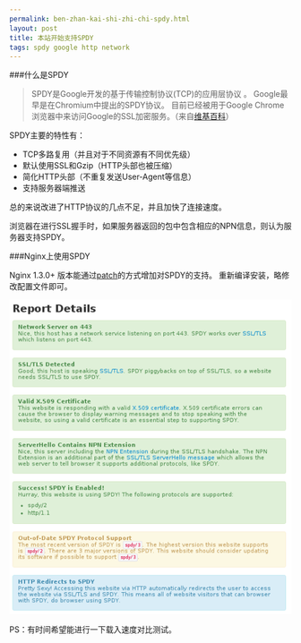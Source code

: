 ```yaml
---
permalink: ben-zhan-kai-shi-zhi-chi-spdy.html
layout: post
title: 本站开始支持SPDY
tags: spdy google http network
---
```


###什么是SPDY

>SPDY是Google开发的基于传输控制协议(TCP)的应用层协议 。
Google最早是在Chromium中提出的SPDY协议。
目前已经被用于Google Chrome浏览器中来访问Google的SSL加密服务。（来自[维基百科](https://zh.wikipedia.org/wiki/SPDY)）

SPDY主要的特性有：

- TCP多路复用（并且对于不同资源有不同优先级）
- 默认使用SSL和Gzip（HTTP头部也被压缩）
- 简化HTTP头部（不重复发送User-Agent等信息）
- 支持服务器端推送

总的来说改进了HTTP协议的几点不足，并且加快了连接速度。

浏览器在进行SSL握手时，如果服务器返回的包中包含相应的NPN信息，则认为服务器支持SPDY。

###Nginx上使用SPDY

Nginx 1.3.0+ 版本能通过[patch](http://nginx.org/patches/spdy/README.txt)的方式增加对SPDY的支持。
重新编译安装，略修改配置文件即可。

![](/images/spdy-enable.png)

PS：有时间希望能进行一下载入速度对比测试。

